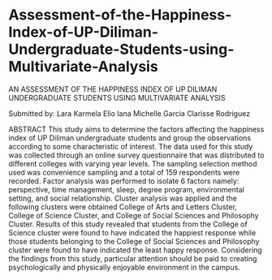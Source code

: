 # Assessment-of-the-Happiness-Index-of-UP-Diliman-Undergraduate-Students-using-Multivariate-Analysis

AN ASSESSMENT OF THE HAPPINESS INDEX OF UP DILIMAN UNDERGRADUATE STUDENTS USING MULTIVARIATE ANALYSIS

Submitted by:
Lara Karmela Elio
Iana Michelle Garcia
Clarisse Rodriguez

ABSTRACT
This study aims to determine the factors affecting the happiness index of UP Diliman undergraduate students and group the observations according to some characteristic of interest. The data used for this study was collected through an online survey questionnaire that was distributed to different colleges with varying year levels. The sampling selection method used was convenience sampling and a total of 159 respondents were recorded. Factor analysis was performed to isolate 6 factors namely: perspective, time management, sleep, degree program, environmental setting, and social relationship. Cluster analysis was applied and the following clusters were obtained College of Arts and Letters Cluster, College of Science Cluster, and College of Social Sciences and Philosophy Cluster. Results of this study revealed that students from the College of Science cluster were found to have indicated the happiest response while those students belonging to the College of Social Sciences and Philosophy cluster were found to have indicated the least happy response. Considering the findings from this study, particular attention should be paid to creating psychologically and physically enjoyable environment in the campus.
